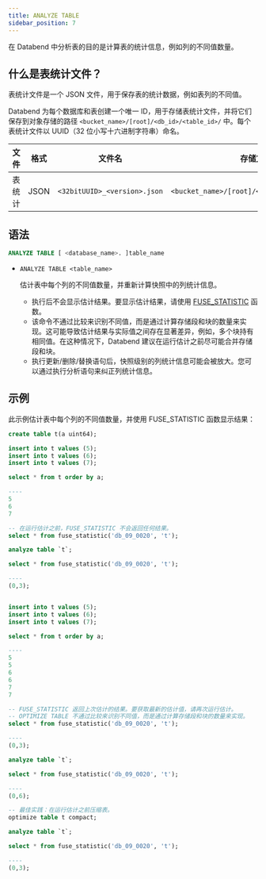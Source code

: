 ```yaml
---
title: ANALYZE TABLE
sidebar_position: 7
---
```


在 Databend 中分析表的目的是计算表的统计信息，例如列的不同值数量。

## 什么是表统计文件？

表统计文件是一个 JSON 文件，用于保存表的统计数据，例如表列的不同值。

Databend 为每个数据库和表创建一个唯一 ID，用于存储表统计文件，并将它们保存到对象存储的路径 `<bucket_name>/[root]/<db_id>/<table_id>/` 中。每个表统计文件以 UUID（32 位小写十六进制字符串）命名。

| 文件            | 格式 | 文件名                     | 存储文件夹                                 |
|-----------------|--------|------------------------------|------------------------------------------------|
| 表统计          | JSON   | `<32bitUUID>_<version>.json` | `<bucket_name>/[root]/<db_id>/<table_id>/_ts/` |

## 语法
```sql
ANALYZE TABLE [ <database_name>. ]table_name
```

- `ANALYZE TABLE <table_name>`

    估计表中每个列的不同值数量，并重新计算快照中的列统计信息。

    - 执行后不会显示估计结果。要显示估计结果，请使用 [FUSE_STATISTIC](../../../20-sql-functions/16-system-functions/fuse_statistic.md) 函数。
    - 该命令不通过比较来识别不同值，而是通过计算存储段和块的数量来实现。这可能导致估计结果与实际值之间存在显著差异，例如，多个块持有相同值。在这种情况下，Databend 建议在运行估计之前尽可能合并存储段和块。
    - 执行更新/删除/替换语句后，快照级别的列统计信息可能会被放大。您可以通过执行分析语句来纠正列统计信息。

## 示例

此示例估计表中每个列的不同值数量，并使用 FUSE_STATISTIC 函数显示结果：

```sql
create table t(a uint64);

insert into t values (5);
insert into t values (6);
insert into t values (7);

select * from t order by a;

----
5
6
7

-- 在运行估计之前，FUSE_STATISTIC 不会返回任何结果。
select * from fuse_statistic('db_09_0020', 't');

analyze table `t`;

select * from fuse_statistic('db_09_0020', 't');

----
(0,3);


insert into t values (5);
insert into t values (6);
insert into t values (7);

select * from t order by a;

----
5
5
6
6
7
7

-- FUSE_STATISTIC 返回上次估计的结果。要获取最新的估计值，请再次运行估计。
-- OPTIMIZE TABLE 不通过比较来识别不同值，而是通过计算存储段和块的数量来实现。
select * from fuse_statistic('db_09_0020', 't');

----
(0,3);

analyze table `t`;

select * from fuse_statistic('db_09_0020', 't');

----
(0,6);

-- 最佳实践：在运行估计之前压缩表。
optimize table t compact;

analyze table `t`;

select * from fuse_statistic('db_09_0020', 't');

----
(0,3);
```